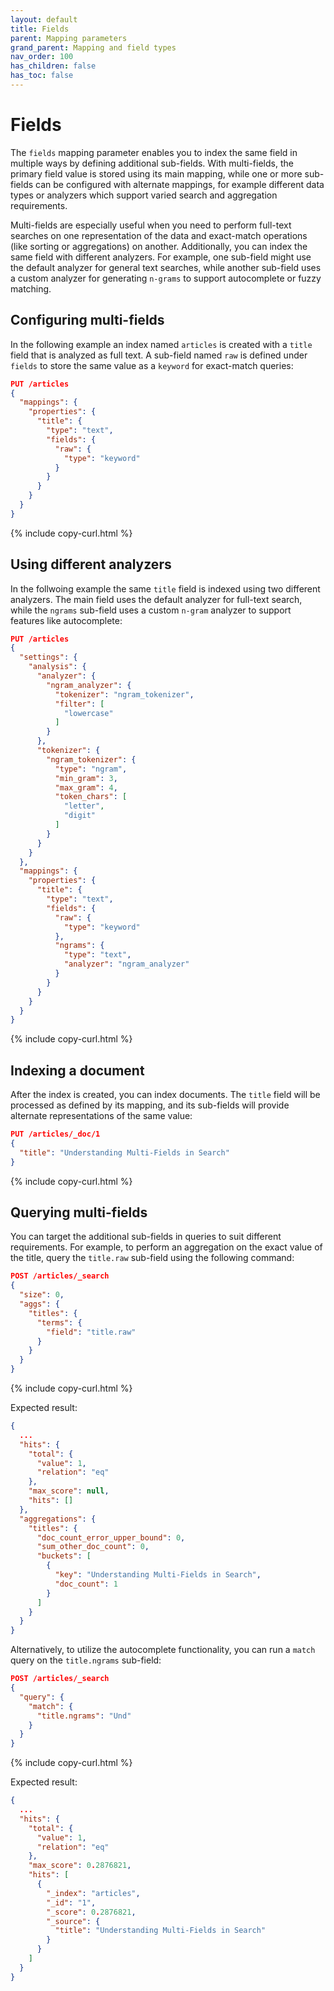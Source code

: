 ```yaml
---
layout: default
title: Fields
parent: Mapping parameters
grand_parent: Mapping and field types
nav_order: 100
has_children: false
has_toc: false
---
```


# Fields

The `fields` mapping parameter enables you to index the same field in multiple ways by defining additional sub-fields. With multi-fields, the primary field value is stored using its main mapping, while one or more sub-fields can be configured with alternate mappings, for example different data types or analyzers which support varied search and aggregation requirements.

Multi-fields are especially useful when you need to perform full-text searches on one representation of the data and exact-match operations (like sorting or aggregations) on another. Additionally, you can index the same field with different analyzers. For example, one sub-field might use the default analyzer for general text searches, while another sub-field uses a custom analyzer for generating `n-grams` to support autocomplete or fuzzy matching.

## Configuring multi-fields

In the following example an index named `articles` is created with a `title` field that is analyzed as full text. A sub-field named `raw` is defined under `fields` to store the same value as a `keyword` for exact-match queries:

```json
PUT /articles
{
  "mappings": {
    "properties": {
      "title": {
        "type": "text",
        "fields": {
          "raw": {
            "type": "keyword"
          }
        }
      }
    }
  }
}
```
{% include copy-curl.html %}

## Using different analyzers

In the follwoing example the same `title` field is indexed using two different analyzers. The main field uses the default analyzer for full-text search, while the `ngrams` sub-field uses a custom `n-gram` analyzer to support features like autocomplete:

```json
PUT /articles
{
  "settings": {
    "analysis": {
      "analyzer": {
        "ngram_analyzer": {
          "tokenizer": "ngram_tokenizer",
          "filter": [
            "lowercase"
          ]
        }
      },
      "tokenizer": {
        "ngram_tokenizer": {
          "type": "ngram",
          "min_gram": 3,
          "max_gram": 4,
          "token_chars": [
            "letter",
            "digit"
          ]
        }
      }
    }
  },
  "mappings": {
    "properties": {
      "title": {
        "type": "text",
        "fields": {
          "raw": {
            "type": "keyword"
          },
          "ngrams": {
            "type": "text",
            "analyzer": "ngram_analyzer"
          }
        }
      }
    }
  }
}
```
{% include copy-curl.html %}

## Indexing a document
After the index is created, you can index documents. The `title` field will be processed as defined by its mapping, and its sub-fields will provide alternate representations of the same value:

```json
PUT /articles/_doc/1
{
  "title": "Understanding Multi-Fields in Search"
}
```
{% include copy-curl.html %}

## Querying multi-fields

You can target the additional sub-fields in queries to suit different requirements. For example, to perform an aggregation on the exact value of the title, query the `title.raw` sub-field using the following command:

```json
POST /articles/_search
{
  "size": 0,
  "aggs": {
    "titles": {
      "terms": {
        "field": "title.raw"
      }
    }
  }
}
```
{% include copy-curl.html %}

Expected result:

```json
{
  ...
  "hits": {
    "total": {
      "value": 1,
      "relation": "eq"
    },
    "max_score": null,
    "hits": []
  },
  "aggregations": {
    "titles": {
      "doc_count_error_upper_bound": 0,
      "sum_other_doc_count": 0,
      "buckets": [
        {
          "key": "Understanding Multi-Fields in Search",
          "doc_count": 1
        }
      ]
    }
  }
}
```

Alternatively, to utilize the autocomplete functionality, you can run a `match` query on the `title.ngrams` sub-field:

```json
POST /articles/_search
{
  "query": {
    "match": {
      "title.ngrams": "Und"
    }
  }
}
```
{% include copy-curl.html %}

Expected result:

```json
{
  ...
  "hits": {
    "total": {
      "value": 1,
      "relation": "eq"
    },
    "max_score": 0.2876821,
    "hits": [
      {
        "_index": "articles",
        "_id": "1",
        "_score": 0.2876821,
        "_source": {
          "title": "Understanding Multi-Fields in Search"
        }
      }
    ]
  }
}
```